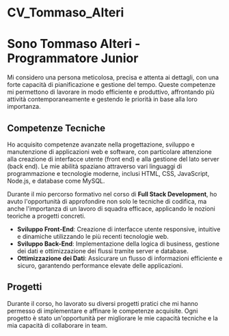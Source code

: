 # CV_Tommaso_Alteri

# Sono Tommaso Alteri - Programmatore Junior

Mi considero una persona meticolosa, precisa e attenta ai dettagli, con una forte capacità di pianificazione e gestione del tempo. Queste competenze mi permettono di lavorare in modo efficiente e produttivo, affrontando più attività contemporaneamente e gestendo le priorità in base alla loro importanza.

## Competenze Tecniche

Ho acquisito competenze avanzate nella progettazione, sviluppo e manutenzione di applicazioni web e software, con particolare attenzione alla creazione di interfacce utente (front end) e alla gestione del lato server (back end). Le mie abilità spaziano attraverso vari linguaggi di programmazione e tecnologie moderne, inclusi HTML, CSS, JavaScript, Node.js, e database come MySQL.

Durante il mio percorso formativo nel corso di **Full Stack Development**, ho avuto l'opportunità di approfondire non solo le tecniche di codifica, ma anche l'importanza di un lavoro di squadra efficace, applicando le nozioni teoriche a progetti concreti.
- **Sviluppo Front-End**: Creazione di interfacce utente responsive, intuitive e dinamiche utilizzando le più recenti tecnologie web.
- **Sviluppo Back-End**: Implementazione della logica di business, gestione dei dati e ottimizzazione dei flussi tramite server e database.
- **Ottimizzazione dei Dati**: Assicurare un flusso di informazioni efficiente e sicuro, garantendo performance elevate delle applicazioni.

## Progetti

Durante il corso, ho lavorato su diversi progetti pratici che mi hanno permesso di implementare e affinare le competenze acquisite. Ogni progetto è stato un'opportunità per migliorare le mie capacità tecniche e la mia capacità di collaborare in team.

